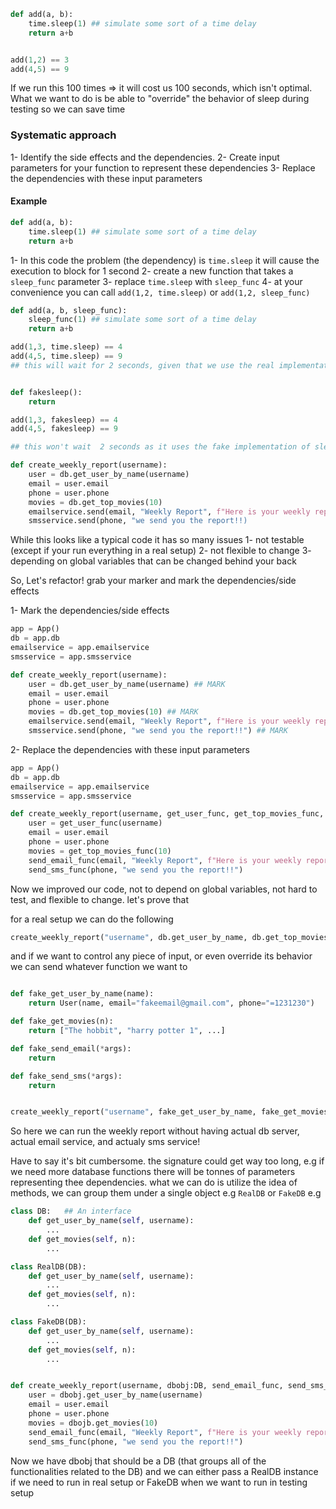 
```python
def add(a, b):
    time.sleep(1) ## simulate some sort of a time delay
    return a+b


add(1,2) == 3
add(4,5) == 9
```

If we run this 100 times => it will cost us 100 seconds, which isn't optimal. What we want to do is be able to "override" the behavior of sleep during testing so we can save time

### Systematic approach

1- Identify the side effects and the dependencies. 
2- Create input parameters for your function to represent these dependencies 
3- Replace the dependencies with these input parameters


#### Example

```python
def add(a, b):
    time.sleep(1) ## simulate some sort of a time delay
    return a+b
```
1- In this code the problem (the dependency) is `time.sleep` it will cause the execution to block for 1 second
2- create a new function that takes a `sleep_func` parameter
3- replace `time.sleep` with `sleep_func`
4- at your convenience you can call `add(1,2, time.sleep)` or `add(1,2, sleep_func)`


```python
def add(a, b, sleep_func):
    sleep_func(1) ## simulate some sort of a time delay
    return a+b

add(1,3, time.sleep) == 4
add(4,5, time.sleep) == 9
## this will wait for 2 seconds, given that we use the real implementation of sleep


def fakesleep():
    return

add(1,3, fakesleep) == 4
add(4,5, fakesleep) == 9

## this won't wait  2 seconds as it uses the fake implementation of sleep
```


```python
def create_weekly_report(username):
    user = db.get_user_by_name(username)
    email = user.email
    phone = user.phone
    movies = db.get_top_movies(10)
    emailservice.send(email, "Weekly Report", f"Here is your weekly report {movies}")
    smsservice.send(phone, "we send you the report!!)

```

While this looks like a typical code it has so many issues
1- not testable (except if your run everything in a real setup)
2- not flexible to change
3- depending on global variables that can be changed behind your back

So, Let's refactor! grab your marker and mark the dependencies/side effects

1- Mark the dependencies/side effects
```python
app = App()
db = app.db
emailservice = app.emailservice
smsservice = app.smsservice

def create_weekly_report(username):
    user = db.get_user_by_name(username) ## MARK
    email = user.email
    phone = user.phone
    movies = db.get_top_movies(10) ## MARK
    emailservice.send(email, "Weekly Report", f"Here is your weekly report {movies}") ## MARK
    smsservice.send(phone, "we send you the report!!") ## MARK

```


2- Replace the dependencies with these input parameters


```python
app = App()
db = app.db
emailservice = app.emailservice
smsservice = app.smsservice

def create_weekly_report(username, get_user_func, get_top_movies_func, send_email_func, send_sms_func):
    user = get_user_func(username) 
    email = user.email
    phone = user.phone
    movies = get_top_movies_func(10) 
    send_email_func(email, "Weekly Report", f"Here is your weekly report {movies}") 
    send_sms_func(phone, "we send you the report!!")

```
Now we improved our code, not to depend on global variables, not hard to test, and flexible to change. let's prove that


for a real setup we can do the following
```python
create_weekly_report("username", db.get_user_by_name, db.get_top_movies, emailservice.send, smsservice.send)

```
and if we want to control any piece of input, or even override its behavior we can send whatever function we want to


```python

def fake_get_user_by_name(name):
    return User(name, email="fakeemail@gmail.com", phone="=1231230")

def fake_get_movies(n):
    return ["The hobbit", "harry potter 1", ...]

def fake_send_email(*args):
    return

def fake_send_sms(*args):
    return 


create_weekly_report("username", fake_get_user_by_name, fake_get_movies, fake_send_email, fake_send_sms)

```
So here we can run the weekly report without having actual db server, actual email service, and actualy sms service!



Have to say it's bit cumbersome. the signature could get way too long, e.g if we need more database functions there will be tonnes of parameters representing thee dependencies. what we can do is utilize the idea of methods, we can group them under a single object e.g `RealDB` or `FakeDB` e.g

```python
class DB:   ## An interface
    def get_user_by_name(self, username):
        ...
    def get_movies(self, n):
        ...

class RealDB(DB):
    def get_user_by_name(self, username):
        ...
    def get_movies(self, n):
        ...

class FakeDB(DB):
    def get_user_by_name(self, username):
        ...
    def get_movies(self, n):
        ...


def create_weekly_report(username, dbobj:DB, send_email_func, send_sms_func):
    user = dbobj.get_user_by_name(username) 
    email = user.email
    phone = user.phone
    movies = dbojb.get_movies(10) 
    send_email_func(email, "Weekly Report", f"Here is your weekly report {movies}") 
    send_sms_func(phone, "we send you the report!!")

```

Now we have dbobj that should be a DB (that groups all of the functionalities related to the DB) and we can either pass a RealDB instance if we need to run in real setup or FakeDB when we want to run in testing setup